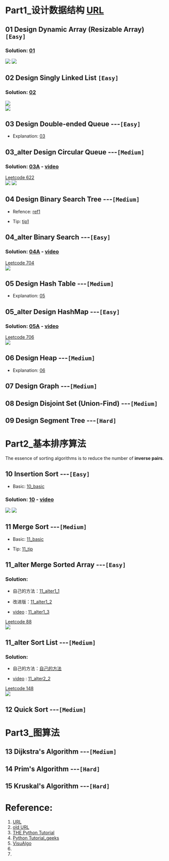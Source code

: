 # Part1_设计数据结构 [URL](https://neetcode.io/practice)

## 01 Design Dynamic Array (Resizable Array)  `[Easy] `    

### Solution: [01](01.py)

![](01.PNG)
![](01_2.PNG)



## 02 Design Singly Linked List   `[Easy]`  

### Solution: [02](02.py)

![](02.PNG)  
![](02_2.PNG)



## 03 Design Double-ended Queue ---`[Easy]` 

- Explanation: [03](03.md)

## 03_alter Design Circular Queue ---`[Medium]`  

### Solution: [03A](03_alter.py) - [video](https://www.youtube.com/watch?v=aBbsfn863oA)

[Leetcode 622](https://leetcode.com/problems/design-circular-queue/)   
![](03.PNG)
![](03_2.PNG)



## 04 Design Binary Search Tree ---`[Medium]`

- Refence: [ref1](https://www.geeksforgeeks.org/binary-search-tree-data-structure/)  

- Tip: [tip1](04_tip.md)

## 04_alter Binary Search ---`[Easy]`

### Solution: [04A](04_alter.py) - [video](https://www.youtube.com/watch?v=s4DPM8ct1pI&list=PLot-Xpze53leNZQd0iINpD-MAhMOMzWvO&index=2)

[Leetcode 704](https://leetcode.com/problems/binary-search/)  
![](04.PNG)



## 05 Design Hash Table ---`[Medium]`

- Explanation: [05](05.md)

## 05_alter Design HashMap ---`[Easy]`

### Solution: [05A](05_alter.py) - [video](https://www.youtube.com/watch?v=cNWsgbKwwoU)

[Leetcode 706](https://leetcode.com/problems/design-hashmap/description/)  
![](05.PNG)



## 06 Design Heap ---`[Medium]`  

- Explanation: [06](06.md)



## 07 Design Graph ---`[Medium]`  



## 08 Design Disjoint Set (Union-Find) ---`[Medium]`     



## 09 Design Segment Tree ---`[Hard]`    



# Part2_基本排序算法  

The essence of sorting algorithms is to reduce the number of **inverse pairs**.

## 10 Insertion Sort ---`[Easy]`

- Basic: [10_basic](10_basic.py)

### Solution: [10](10.py) - [video](https://www.youtube.com/watch?v=PqPG7WGwGlU)

![](10.PNG)
![](10_2.PNG)



## 11 Merge Sort ---`[Medium]`     

- Basic: [11_basic](11_basic.py)  
  
- Tip: [11_tip](11_tip.md)
  
## 11_alter Merge Sorted Array ---`[Easy]`

### Solution: 

 - 自己的方法：[11_alter1_1](11_alter1_1.py)

 - 改进版：[11_alter1_2](11_alter1_2.py)

 - [video](https://www.youtube.com/watch?v=P1Ic85RarKY) :  [11_alter1_3](11_alter1_3.py)

[Leetcode 88](https://leetcode.com/problems/merge-sorted-array/)  
![](11_alter1.PNG)

## 11_alter Sort List ---`[Medium]`

### Solution: 

- 自己的方法：[自己的方法](11_alter2.py)
  
- [video](https://www.youtube.com/watch?v=TGveA1oFhrc) : [11_alter2_2](11_alter2_2.py)

[Leetcode 148](https://leetcode.com/problems/sort-list/)  
![](11_alter2.PNG)

## 12 Quick Sort ---`[Medium]`     



# Part3_图算法
## 13 Dijkstra's Algorithm ---`[Medium]`   

## 14 Prim's Algorithm ---`[Hard]`   

## 15 Kruskal's Algorithm ---`[Hard] `   

# Reference:

1. [URL](https://neetcode.io/practice)
2. [old URL](https://docs.google.com/spreadsheets/d/1A2PaQKcdwO_lwxz9bAnxXnIQayCouZP6d-ENrBz_NXc/edit#gid=0)
3. [THE Python Tutorial](https://docs.python.org/3.11/tutorial/index.html)
4. [Python Tutorial_geeks](https://www.geeksforgeeks.org/python-programming-language/?ref=shm_outind)
5. [VisuAlgo](https://visualgo.net/zh)
6. []()
7. []()